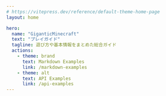 ```yaml
---
# https://vitepress.dev/reference/default-theme-home-page
layout: home

hero:
  name: "GiganticMinecraft"
  text: "プレイガイド"
  tagline: 遊び方や基本情報をまとめた総合ガイド
  actions:
    - theme: brand
      text: Markdown Examples
      link: /markdown-examples
    - theme: alt
      text: API Examples
      link: /api-examples
---
```

